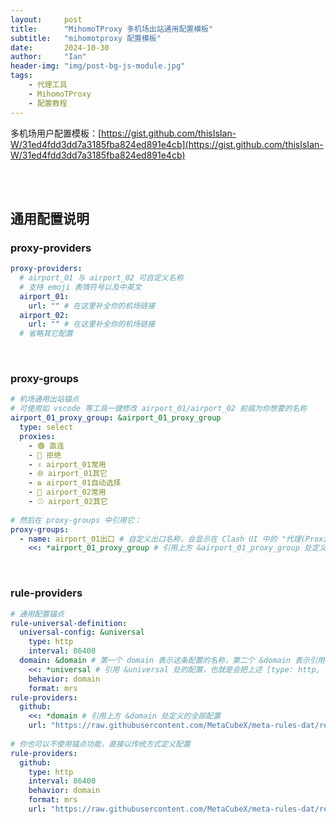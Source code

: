 ```yaml
---
layout:     post
title:      "MihomoTProxy 多机场出站通用配置模板"
subtitle:   "mihomotproxy 配置模板"
date:       2024-10-30
author:     "Ian"
header-img: "img/post-bg-js-module.jpg"
tags:
    - 代理工具
    - MihomoTProxy
    - 配置教程
---
```




多机场用户配置模板：[https://gist.github.com/thisIsIan-W/31ed4fdd3dd7a3185fba824ed891e4cb](https://gist.github.com/thisIsIan-W/31ed4fdd3dd7a3185fba824ed891e4cb)

<br/>

<br/>

## 通用配置说明

### proxy-providers

```yaml
proxy-providers:
  # airport_01 与 airport_02 可自定义名称
  # 支持 emoji 表情符号以及中英文
  airport_01:
    url: "" # 在这里补全你的机场链接
  airport_02:
    url: "" # 在这里补全你的机场链接
  # 省略其它配置
```

<br/>

### proxy-groups

```yaml
# 机场通用出站锚点
# 可使用如 vscode 等工具一键修改 airport_01/airport_02 前缀为你想要的名称
airport_01_proxy_group: &airport_01_proxy_group
  type: select
  proxies:
    - 🟢 直连
    - 🚫 拒绝
    - ✌️ airport_01常用
    - 🌐 airport_01其它
    - ♻️ airport_01自动选择
    - 🍉 airport_02常用
    - ⚾ airport_02其它
    
# 然后在 proxy-groups 中引用它：
proxy-groups:
  - name: airport_01出口 # 自定义出口名称，会显示在 Clash UI 中的 "代理(Proxies)" 页面
    <<: *airport_01_proxy_group # 引用上方 &airport_01_proxy_group 处定义的所有配置
```

<br/>

### rule-providers

```yaml
# 通用配置锚点
rule-universal-definition:
  universal-config: &universal
    type: http
    interval: 86400
  domain: &domain # 第一个 domain 表示这条配置的名称，第二个 &domain 表示引用符号，可在其它配置中通过 "<<: *domain" 来引用它的配置
    <<: *universal # 引用 &universal 处的配置，也就是会把上述 [type: http, interval: 86400] 这两条配置引入到此处
    behavior: domain
    format: mrs
rule-providers:
  github:
    <<: *domain # 引用上方 &domain 处定义的全部配置
    url: "https://raw.githubusercontent.com/MetaCubeX/meta-rules-dat/refs/heads/meta/geo/geosite/github.mrs"
    
# 你也可以不使用锚点功能，直接以传统方式定义配置
rule-providers:
  github:
    type: http
    interval: 86400
    behavior: domain
    format: mrs
    url: "https://raw.githubusercontent.com/MetaCubeX/meta-rules-dat/refs/heads/meta/geo/geosite/github.mrs"
```

